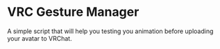 # VRC Gesture Manager

A simple script that will help you testing you animation before uploading your avatar to VRChat.
